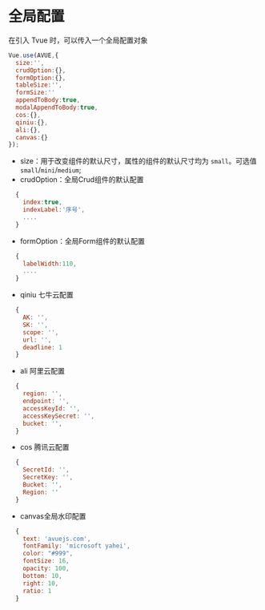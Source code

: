 # 全局配置
在引入 Tvue 时，可以传入一个全局配置对象
``` js
Vue.use(AVUE,{
  size:'',
  crudOption:{},
  formOption:{},
  tableSize:'',
  formSize:''
  appendToBody:true,
  modalAppendToBody:true,
  cos:{},
  qiniu:{},
  ali:{},
  canvas:{}
});
```

- size：用于改变组件的默认尺寸，属性的组件的默认尺寸均为 `small`。可选值`small`/`mini`/`medium`;
- crudOption：全局Crud组件的默认配置
``` js
  {
    index:true,
    indexLabel:'序号',
    ....
  }
```
- formOption：全局Form组件的默认配置
``` js
  {
    labelWidth:110,
    ....
  }
```
- qiniu 七牛云配置
``` js
  {
    AK: '',
    SK: '',
    scope: '',
    url: '',
    deadline: 1
  }
```
- ali 阿里云配置
``` js
  {
    region: '',
    endpoint: '',
    accessKeyId: '',
    accessKeySecret: '',
    bucket: '',
  }
```
- cos 腾讯云配置
``` js
  {
    SecretId: '',
    SecretKey: '',
    Bucket: '',
    Region: ''
  }
```
- canvas全局水印配置
``` js
  {
    text: 'avuejs.com',
    fontFamily: 'microsoft yahei',
    color: "#999",
    fontSize: 16,
    opacity: 100,
    bottom: 10,
    right: 10,
    ratio: 1
  }
```